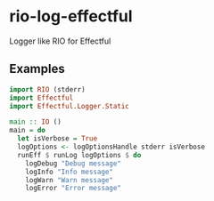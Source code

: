# rio-log-effectful

Logger like RIO for Effectful

## Examples

```haskell
import RIO (stderr)
import Effectful
import Effectful.Logger.Static

main :: IO ()
main = do
  let isVerbose = True
  logOptions <- logOptionsHandle stderr isVerbose
  runEff $ runLog logOptions $ do
    logDebug "Debug message"
    logInfo "Info message"
    logWarn "Warn message"
    logError "Error message"
```